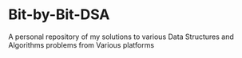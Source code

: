 # Bit-by-Bit-DSA
A personal repository of my solutions to various Data Structures and Algorithms problems from Various platforms

